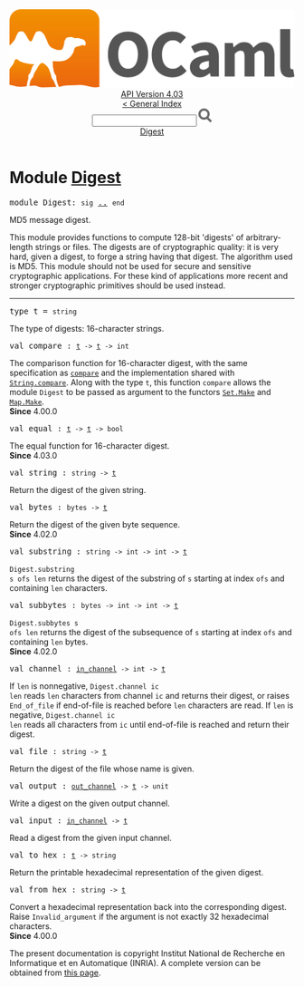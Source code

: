 <!-- ((! set title API !)) ((! set documentation !)) ((! set api !)) ((! set nobreadcrumb !)) -->
<div class="api"><header><nav class="toc brand"><a class="brand" href="https://ocaml.org/"><img src="colour-logo-gray.svg" class="svg" alt="OCaml"></a></nav><nav class="toc"><div class="toc_version"><a href="/docs" id="version-select">API Version 4.03</a></div><a href="index.html">&lt; General Index</a><div class="api_search"><input type="text" name="apisearch" id="api_search" oninput="mySearch(false);" onkeypress="this.oninput();" onclick="this.oninput();" onpaste="this.oninput();">
<img src="search_icon.svg" alt="Search" class="svg" onclick="mySearch(false)"></div>
<div id="search_results"></div><div class="toc_title"><a href="#top">Digest</a></div><ul></ul></nav></header>

<h1>Module <a href="type_Digest.html">Digest</a></h1>

<pre><span class="keyword">module</span> Digest: <code class="code"><span class="keyword">sig</span></code> <a href="Digest.html">..</a> <code class="code"><span class="keyword">end</span></code></pre><div class="info module top">
MD5 message digest.
<p>

   This module provides functions to compute 128-bit 'digests' of
   arbitrary-length strings or files. The digests are of cryptographic
   quality: it is very hard, given a digest, to forge a string having
   that digest. The algorithm used is MD5. This module should not be
   used for secure and sensitive cryptographic applications. For these
   kind of applications more recent and stronger cryptographic
   primitives should be used instead.<br>
</p></div>
<hr width="100%">

<pre><span id="TYPEt"><span class="keyword">type</span> <code class="type"></code>t</span> = <code class="type">string</code> </pre>
<div class="info ">
The type of digests: 16-character strings.<br>
</div>


<pre><span id="VALcompare"><span class="keyword">val</span> compare</span> : <code class="type"><a href="Digest.html#TYPEt">t</a> -&gt; <a href="Digest.html#TYPEt">t</a> -&gt; int</code></pre><div class="info ">
The comparison function for 16-character digest, with the same
    specification as <a href="Pervasives.html#VALcompare"><code class="code">compare</code></a> and the implementation
    shared with <a href="String.html#VALcompare"><code class="code"><span class="constructor">String</span>.compare</code></a>. Along with the type <code class="code">t</code>, this
    function <code class="code">compare</code> allows the module <code class="code"><span class="constructor">Digest</span></code> to be passed as
    argument to the functors <a href="Set.Make.html"><code class="code"><span class="constructor">Set</span>.<span class="constructor">Make</span></code></a> and <a href="Map.Make.html"><code class="code"><span class="constructor">Map</span>.<span class="constructor">Make</span></code></a>.<br>
<b>Since</b> 4.00.0<br>
</div>

<pre><span id="VALequal"><span class="keyword">val</span> equal</span> : <code class="type"><a href="Digest.html#TYPEt">t</a> -&gt; <a href="Digest.html#TYPEt">t</a> -&gt; bool</code></pre><div class="info ">
The equal function for 16-character digest.<br>
<b>Since</b> 4.03.0<br>
</div>

<pre><span id="VALstring"><span class="keyword">val</span> string</span> : <code class="type">string -&gt; <a href="Digest.html#TYPEt">t</a></code></pre><div class="info ">
Return the digest of the given string.<br>
</div>

<pre><span id="VALbytes"><span class="keyword">val</span> bytes</span> : <code class="type">bytes -&gt; <a href="Digest.html#TYPEt">t</a></code></pre><div class="info ">
Return the digest of the given byte sequence.<br>
<b>Since</b> 4.02.0<br>
</div>

<pre><span id="VALsubstring"><span class="keyword">val</span> substring</span> : <code class="type">string -&gt; int -&gt; int -&gt; <a href="Digest.html#TYPEt">t</a></code></pre><div class="info ">
<code class="code"><span class="constructor">Digest</span>.substring s ofs len</code> returns the digest of the substring
   of <code class="code">s</code> starting at index <code class="code">ofs</code> and containing <code class="code">len</code> characters.<br>
</div>

<pre><span id="VALsubbytes"><span class="keyword">val</span> subbytes</span> : <code class="type">bytes -&gt; int -&gt; int -&gt; <a href="Digest.html#TYPEt">t</a></code></pre><div class="info ">
<code class="code"><span class="constructor">Digest</span>.subbytes s ofs len</code> returns the digest of the subsequence
    of <code class="code">s</code> starting at index <code class="code">ofs</code> and containing <code class="code">len</code> bytes.<br>
<b>Since</b> 4.02.0<br>
</div>

<pre><span id="VALchannel"><span class="keyword">val</span> channel</span> : <code class="type"><a href="Pervasives.html#TYPEin_channel">in_channel</a> -&gt; int -&gt; <a href="Digest.html#TYPEt">t</a></code></pre><div class="info ">
If <code class="code">len</code> is nonnegative, <code class="code"><span class="constructor">Digest</span>.channel ic len</code> reads <code class="code">len</code>
   characters from channel <code class="code">ic</code> and returns their digest, or raises
   <code class="code"><span class="constructor">End_of_file</span></code> if end-of-file is reached before <code class="code">len</code> characters
   are read.  If <code class="code">len</code> is negative, <code class="code"><span class="constructor">Digest</span>.channel ic len</code> reads
   all characters from <code class="code">ic</code> until end-of-file is reached and return
   their digest.<br>
</div>

<pre><span id="VALfile"><span class="keyword">val</span> file</span> : <code class="type">string -&gt; <a href="Digest.html#TYPEt">t</a></code></pre><div class="info ">
Return the digest of the file whose name is given.<br>
</div>

<pre><span id="VALoutput"><span class="keyword">val</span> output</span> : <code class="type"><a href="Pervasives.html#TYPEout_channel">out_channel</a> -&gt; <a href="Digest.html#TYPEt">t</a> -&gt; unit</code></pre><div class="info ">
Write a digest on the given output channel.<br>
</div>

<pre><span id="VALinput"><span class="keyword">val</span> input</span> : <code class="type"><a href="Pervasives.html#TYPEin_channel">in_channel</a> -&gt; <a href="Digest.html#TYPEt">t</a></code></pre><div class="info ">
Read a digest from the given input channel.<br>
</div>

<pre><span id="VALto_hex"><span class="keyword">val</span> to_hex</span> : <code class="type"><a href="Digest.html#TYPEt">t</a> -&gt; string</code></pre><div class="info ">
Return the printable hexadecimal representation of the given digest.<br>
</div>

<pre><span id="VALfrom_hex"><span class="keyword">val</span> from_hex</span> : <code class="type">string -&gt; <a href="Digest.html#TYPEt">t</a></code></pre><div class="info ">
Convert a hexadecimal representation back into the corresponding digest.
   Raise <code class="code"><span class="constructor">Invalid_argument</span></code> if the argument is not exactly 32 hexadecimal
   characters.<br>
<b>Since</b> 4.00.0<br>
</div>
<div class="copyright">The present documentation is copyright Institut National de Recherche en Informatique et en Automatique (INRIA). A complete version can be obtained from <a href="http://caml.inria.fr/pub/docs/manual-ocaml/">this page</a>.</div></div>